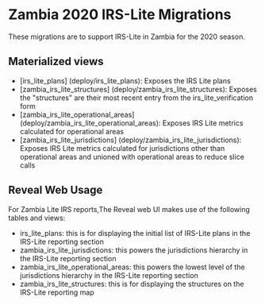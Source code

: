 # Zambia 2020 IRS-Lite Migrations

These migrations are to support IRS-Lite in Zambia for the 2020 season.

## Materialized views


- [irs_lite_plans] (deploy/irs_lite_plans): Exposes the IRS Lite plans
- [zambia_irs_lite_structures] (deploy/zambia_irs_lite_structures): Exposes the "structures" are their most recent entry from the irs_lite_verification form
- [zambia_irs_lite_operational_areas] (deploy/zambia_irs_lite_operational_areas): Exposes IRS Lite metrics calculated for operational areas
- [zambia_irs_lite_jurisdictions] (deploy/zambia_irs_lite_jurisdictions): Exposes IRS Lite metrics calculated for jurisdictions other than operational areas and unioned with operational areas to reduce slice calls

## Reveal Web Usage

For Zambia Lite IRS reports,The Reveal web UI makes use of the following tables and views:

- irs_lite_plans: this is for displaying the initial list of IRS-Lite plans in the IRS-Lite reporting section
- zambia_irs_lite_jurisdictions: this powers the jurisdictions hierarchy in the IRS-Lite reporting section
- zambia_irs_lite_operational_areas: this powers the lowest level of the jurisdictions hierarchy in the IRS-Lite reporting section
- zambia_irs_lite_structures: this is for displaying the structures on the IRS-Lite reporting map
